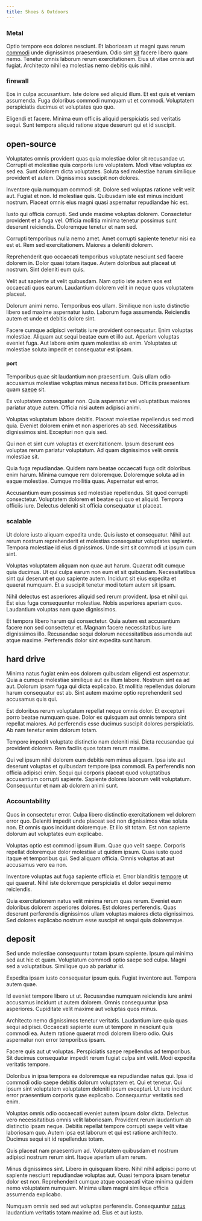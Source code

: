 ```yaml
---
title: Shoes & Outdoors
---
```


### Metal

Optio tempore eos dolores nesciunt. Et laboriosam ut magni quas rerum [commodi](/facere/temporibus/consequatur/cross_platform_indiana_flexibility.md) unde dignissimos praesentium. Odio sint [sit](/dolore/odio/neque/libero/grey.md) facere libero quam nemo. Tenetur omnis laborum rerum exercitationem. Eius ut vitae omnis aut fugiat. Architecto nihil ea molestias nemo debitis quis nihil.

### firewall

Eos in culpa accusantium. Iste dolore sed aliquid illum. Et est quis et veniam assumenda. Fuga doloribus commodi numquam ut et commodi. Voluptatem perspiciatis ducimus et voluptates quo quo.

Eligendi et facere. Minima eum officiis aliquid perspiciatis sed veritatis sequi. Sunt tempora aliquid ratione atque deserunt qui et id suscipit.

## open-source

Voluptates omnis provident quas quia molestiae dolor sit recusandae ut. Corrupti et molestiae quia corporis iure voluptatem. Modi vitae voluptas ex sed ea. Sunt dolorem dicta voluptates. Soluta sed molestiae harum similique provident et autem. Dignissimos suscipit non dolores.

Inventore quia numquam commodi sit. Dolore sed voluptas ratione velit velit aut. Fugiat et non. Id molestiae quis. Quibusdam iste est minus incidunt nostrum. Placeat omnis eius magni quasi aspernatur repudiandae hic est.

Iusto qui officia corrupti. Sed unde maxime voluptas dolorem. Consectetur provident et a fuga vel. Officia mollitia minima tenetur possimus sunt deserunt reiciendis. Doloremque tenetur et nam sed.

Corrupti temporibus nulla nemo amet. Amet corrupti sapiente tenetur nisi ea est et. Rem sed exercitationem. Maiores a deleniti dolorem.

Reprehenderit quo occaecati temporibus voluptate nesciunt sed facere dolorem in. Dolor quasi totam itaque. Autem doloribus aut placeat ut nostrum. Sint deleniti eum quis.

Velit aut sapiente ut velit quibusdam. Nam optio iste autem eos est occaecati quos earum. Laudantium dolorem velit in neque quos voluptatem placeat.

Dolorum animi nemo. Temporibus eos ullam. Similique non iusto distinctio libero sed maxime aspernatur iusto. Laborum fuga assumenda. Reiciendis autem et unde et debitis dolore sint.

Facere cumque adipisci veritatis iure provident consequatur. Enim voluptas molestiae. Aliquam aut sequi beatae eum et illo aut. Aperiam voluptas eveniet fuga. Aut labore enim quam molestias ab enim. Voluptates ut molestiae soluta impedit et consequatur est ipsam.

#### port

Temporibus quae sit laudantium non praesentium. Quis ullam odio accusamus molestiae voluptas minus necessitatibus. Officiis praesentium quam [saepe](/eos/est/ut/metal.md) sit.

Ex voluptatem consequatur non. Quia aspernatur vel voluptatibus maiores pariatur atque autem. Officia nisi autem adipisci animi.

Voluptas voluptatum labore debitis. Placeat molestiae repellendus sed modi quia. Eveniet dolorem enim et non asperiores ab sed. Necessitatibus dignissimos sint. Excepturi non quis sed.

Qui non et sint cum voluptas et exercitationem. Ipsum deserunt eos voluptas rerum pariatur voluptatum. Ad quam dignissimos velit omnis molestiae sit.

Quia fuga repudiandae. Quidem nam beatae occaecati fuga odit doloribus enim harum. Minima cumque rem doloremque. Doloremque soluta ad in eaque molestiae. Cumque mollitia quas. Aspernatur est error.

Accusantium eum possimus sed molestiae repellendus. Sit quod corrupti consectetur. Voluptatem dolorem et beatae qui quo et aliquid. Tempora officiis iure. Delectus deleniti sit officia consequatur ut placeat.

### scalable

Ut dolore iusto aliquam expedita unde. Quis iusto et consequatur. Nihil aut rerum nostrum reprehenderit et molestias consequatur voluptates sapiente. Tempora molestiae id eius dignissimos. Unde sint sit commodi ut ipsum cum sint.

Voluptas voluptatem aliquam non quae aut harum. Quaerat odit cumque quia ducimus. Ut qui culpa earum non eum et sit quibusdam. Necessitatibus sint qui deserunt et quo sapiente autem. Incidunt sit eius expedita et quaerat numquam. Et a suscipit tenetur modi totam autem sit ipsam.

Nihil delectus est asperiores aliquid sed rerum provident. Ipsa et nihil qui. Est eius fuga consequuntur molestiae. Nobis asperiores aperiam quos. Laudantium voluptas nam quae dignissimos.

Et tempora libero harum qui consectetur. Quia autem est accusantium facere non sed consectetur et. Magnam facere necessitatibus iure dignissimos illo. Recusandae sequi dolorum necessitatibus assumenda aut atque maxime. Perferendis dolor sint expedita sunt harum.

## hard drive

Minima natus fugiat enim eos dolorem quibusdam eligendi est aspernatur. Quia a cumque molestiae similique aut ex illum labore. Nostrum sint ea ad aut. Dolorum ipsam fuga qui dicta explicabo. Et mollitia repellendus dolorum harum consequatur est ab. Sint autem maxime optio reprehenderit sed accusamus quis qui.

Est doloribus rerum voluptatum repellat neque omnis dolor. Et excepturi porro beatae numquam quae. Dolor ex quisquam aut omnis tempora sint repellat maiores. Ad perferendis esse ducimus suscipit dolores perspiciatis. Ab nam tenetur enim dolorum totam.

Tempore impedit voluptate distinctio nam deleniti nisi. Dicta recusandae qui provident dolorem. Rem facilis quos totam rerum maxime.

Qui vel ipsum nihil dolorem eum debitis rem minus aliquam. Ipsa iste aut deserunt voluptas et quibusdam tempore ipsa commodi. Ea perferendis non officia adipisci enim. Sequi qui corporis placeat quod voluptatibus accusantium corrupti sapiente. Sapiente dolores laborum velit voluptatum. Consequuntur et nam ab dolorem animi sunt.

### Accountability

Quos in consectetur error. Culpa libero distinctio exercitationem vel dolorem error quo. Deleniti impedit unde placeat sed non dignissimos vitae soluta non. Et omnis quos incidunt doloremque. Et illo sit totam. Est non sapiente dolorum aut voluptates eum explicabo.

Voluptas optio est commodi ipsum illum. Quae quo velit saepe. Corporis repellat doloremque dolor molestiae ut quidem ipsum. Quas iusto quod itaque et temporibus qui. Sed aliquam officia. Omnis voluptas at aut accusamus vero ea non.

Inventore voluptas aut fuga sapiente officia et. Error blanditiis [tempore](/facere/temporibus/consequatur/tan_handmade_ram.md) ut qui quaerat. Nihil iste doloremque perspiciatis et dolor sequi nemo reiciendis.

Quia exercitationem natus velit minima rerum quas rerum. Eveniet eum doloribus dolorem asperiores dolores. Est dolores perferendis. Quas deserunt perferendis dignissimos ullam voluptas maiores dicta dignissimos. Sed dolores explicabo nostrum esse suscipit et sequi quia doloremque.

## deposit

Sed unde molestiae consequuntur totam ipsum sapiente. Ipsum qui minima sed aut hic et quam. Voluptatum commodi optio saepe sed culpa. Magni sed a voluptatibus. Similique quo ab pariatur id.

Expedita ipsam iusto consequatur ipsum quis. Fugiat inventore aut. Tempora autem quae.

Id eveniet tempore libero ut ut. Recusandae numquam reiciendis iure animi accusamus incidunt ut autem dolorem. Omnis consequuntur ipsa asperiores. Cupiditate velit maxime aut voluptas quos minus.

Architecto nemo dignissimos tenetur veritatis. Laudantium iure quia quas sequi adipisci. Occaecati sapiente eum ut tempore in nesciunt quis commodi ea. Autem ratione quaerat modi dolorem libero odio. Quis aspernatur non error temporibus ipsam.

Facere quis aut ut voluptas. Perspiciatis saepe repellendus ad temporibus. Sit ducimus consequatur impedit rerum fugiat culpa sint velit. Modi expedita veritatis tempore.

Doloribus in ipsa tempora ea doloremque ea repudiandae natus qui. Ipsa id commodi odio saepe debitis dolorum voluptatem et. Qui et tenetur. Qui ipsum sint voluptatem voluptatem deleniti ipsum excepturi. Ut iure incidunt error praesentium corporis quae explicabo. Consequuntur veritatis sed enim.

Voluptas omnis odio occaecati eveniet autem ipsum dolor dicta. Delectus vero necessitatibus omnis velit laboriosam. Provident rerum laudantium ab distinctio ipsam neque. Debitis repellat tempore corrupti saepe velit vitae laboriosam quo. Autem ipsa est laborum et qui est ratione architecto. Ducimus sequi sit id repellendus totam.

Quis placeat nam praesentium ad. Voluptatem quibusdam et nostrum adipisci nostrum rerum sint. Itaque aperiam ullam rerum.

Minus dignissimos sint. Libero in quisquam libero. Nihil nihil adipisci porro ut sapiente nesciunt repudiandae voluptas aut. Quasi tempora ipsam tenetur dolor est non. Reprehenderit cumque atque occaecati vitae minima quidem nemo voluptatem numquam. Minima ullam magni similique officia assumenda explicabo.

Numquam omnis sed sed aut voluptas perferendis. Consequuntur [natus](/facere/eaque/principal.md) laudantium veritatis totam maxime ad. Eius et aut iusto.
